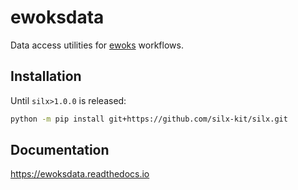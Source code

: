 # ewoksdata

Data access utilities for [ewoks](https://ewoks.readthedocs.io/) workflows.

## Installation

Until `silx>1.0.0` is released:

```bash
python -m pip install git+https://github.com/silx-kit/silx.git
```

## Documentation

https://ewoksdata.readthedocs.io
